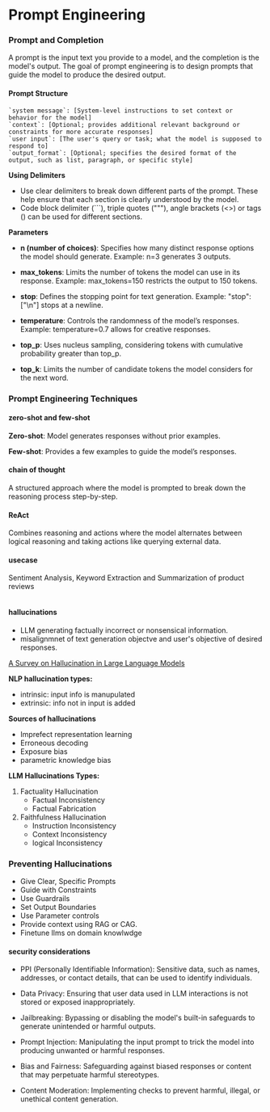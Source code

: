 # Prompt Engineering


### Prompt and Completion

A prompt is the input text you provide to a model, and the completion is the model's output. The goal of prompt engineering is to design prompts that guide the model to produce the desired output.


#### Prompt Structure

```
`system message`: [System-level instructions to set context or behavior for the model]
`context`: [Optional; provides additional relevant background or constraints for more accurate responses]
`user input`: [The user's query or task; what the model is supposed to respond to]
`output_format`: [Optional; specifies the desired format of the output, such as list, paragraph, or specific style]
```

**Using Delimiters**

- Use clear delimiters to break down different parts of the prompt. These help ensure that each section is clearly understood by the model.
- Code block delimiter (```), triple quotes ("""), angle brackets (<>) or tags (<tag></tag>) can be used for different sections.

**Parameters**

- **n (number of choices)**: Specifies how many distinct response options the model should generate.
Example: n=3 generates 3 outputs.

- **max_tokens**: Limits the number of tokens the model can use in its response.
Example: max_tokens=150 restricts the output to 150 tokens.

- **stop**: Defines the stopping point for text generation.
Example: "stop": ["\n"] stops at a newline.

- **temperature**: Controls the randomness of the model’s responses.
Example: temperature=0.7 allows for creative responses.

- **top_p**: Uses nucleus sampling, considering tokens with cumulative probability greater than top_p.

- **top_k**: Limits the number of candidate tokens the model considers for the next word.


### Prompt Engineering Techniques

#### zero-shot and few-shot

**Zero-shot**: Model generates responses without prior examples.

**Few-shot**: Provides a few examples to guide the model’s responses.

#### chain of thought

A structured approach where the model is prompted to break down the reasoning process step-by-step.

#### ReAct

Combines reasoning and actions where the model alternates between logical reasoning and taking actions like querying external data.

#### usecase

Sentiment Analysis, Keyword Extraction and Summarization of product reviews

```

```

#### hallucinations

- LLM generating factually incorrect or nonsensical information.
- misalignmnet of text generation objectve and user's objective of desired responses.

[A Survey on Hallucination in Large Language Models](https://arxiv.org/pdf/2311.05232.pdf)

**NLP hallucination types:**

- intrinsic: input info is manupulated
- extrinsic: info not in input is added

**Sources of hallucinations**
- Imprefect representation learning
- Erroneous decoding
- Exposure bias
- parametric knowledge bias

**LLM Hallucinations Types:**

1. Factuality Hallucination
    - Factual Inconsistency
    - Factual Fabrication
2. Faithfulness Hallucination
   - Instruction Inconsistency
   - Context Inconsistency
   - logical Inconsistency
  

###  Preventing Hallucinations

- Give Clear, Specific Prompts
- Guide with Constraints
- Use Guardrails
- Set Output Boundaries
- Use Parameter controls
- Provide context using RAG or CAG.
- Finetune llms on domain knowlwdge

#### security considerations

- PPI (Personally Identifiable Information): Sensitive data, such as names, addresses, or contact details, that can be used to identify individuals.

- Data Privacy: Ensuring that user data used in LLM interactions is not stored or exposed inappropriately.

- Jailbreaking: Bypassing or disabling the model's built-in safeguards to generate unintended or harmful outputs.

- Prompt Injection: Manipulating the input prompt to trick the model into producing unwanted or harmful responses.

- Bias and Fairness: Safeguarding against biased responses or content that may perpetuate harmful stereotypes.

- Content Moderation: Implementing checks to prevent harmful, illegal, or unethical content generation.




